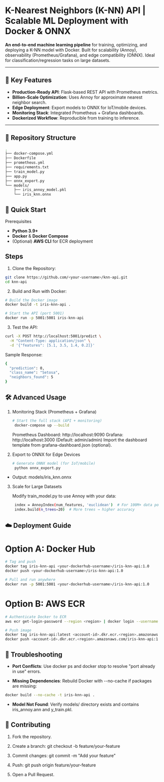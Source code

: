 # K-Nearest Neighbors (K-NN) API | Scalable ML Deployment with Docker & ONNX

**An end-to-end machine learning pipeline** for training, optimizing, and deploying a K-NN model with Docker. Built for scalability (Annoy), observability (Prometheus/Grafana), and edge compatibility (ONNX). Ideal for classification/regression tasks on large datasets.

---

## 🌟 Key Features
- **Production-Ready API**: Flask-based REST API with Prometheus metrics.
- **Billion-Scale Optimization**: Uses Annoy for approximate nearest neighbor search.
- **Edge Deployment**: Export models to ONNX for IoT/mobile devices.
- **Monitoring Stack**: Integrated Prometheus + Grafana dashboards.
- **Dockerized Workflow**: Reproducible from training to inference.

---

## 📂 Repository Structure
```bash
.
├── docker-compose.yml
├── Dockerfile
├── prometheus.yml
├── requirements.txt
├── train_model.py
├── app.py
├── onnx_export.py
└── models/
    ├── iris_annoy_model.pkl
    └── iris_knn.onnx

```
## 🚀 Quick Start

Prerequisites
- **Python 3.9+**
- **Docker** & **Docker Compose**
- (Optional) **AWS CLI** for ECR deployment

## Steps

1. Clone the Repository:

```bash
git clone https://github.com/<your-username>/knn-api.git
cd knn-api
```

2. Build and Run with Docker:

```bash
# Build the Docker image
docker build -t iris-knn-api .

# Start the API (port 5001)
docker run -p 5001:5001 iris-knn-api
```

3. Test the API:

```bash
curl -X POST http://localhost:5001/predict \
  -H "Content-Type: application/json" \
  -d '{"features": [5.1, 3.5, 1.4, 0.2]}'
```
Sample Response:

```bash
{
  "prediction": 0,
  "class_name": "Setosa",
  "neighbors_found": 5
}
```
## 🛠️ Advanced Usage

1. Monitoring Stack (Prometheus + Grafana)

   ```bash
   # Start the full stack (API + monitoring)
    docker-compose up --build
    ```
    Prometheus Dashboard: http://localhost:9090
    Grafana: http://localhost:3000 (Default: admin/admin)
    Import the dashboard template from grafana-dashboard.json (optional).

2. Export to ONNX for Edge Devices

   ```bash
   # Generate ONNX model (for IoT/mobile)
    python onnx_export.py
   ```
 - Output: models/iris_knn.onnx

3. Scale for Large Datasets

   Modify train_model.py to use Annoy with your data:
   ```bash
    index = AnnoyIndex(num_features, 'euclidean')  # For 100M+ data points
    index.build(n_trees=20)  # More trees → higher accuracy
   ```

## ☁️ Deployment Guide

# Option A: Docker Hub

```bash
# Tag and push
docker tag iris-knn-api <your-dockerhub-username>/iris-knn-api:1.0
docker push <your-dockerhub-username>/iris-knn-api:1.0

# Pull and run anywhere
docker run -p 5001:5001 <your-dockerhub-username>/iris-knn-api:1.0
```

# Option B: AWS ECR
```bash
# Authenticate Docker to ECR
aws ecr get-login-password --region <region> | docker login --username AWS --password-stdin <account-id>.dkr.ecr.<region>.amazonaws.com

# Push image
docker tag iris-knn-api:latest <account-id>.dkr.ecr.<region>.amazonaws.com/iris-knn-api:1.0
docker push <account-id>.dkr.ecr.<region>.amazonaws.com/iris-knn-api:1.0
```
## 🐛 Troubleshooting

- **Port Conflicts**: Use docker ps and docker stop <container-id> to resolve "port already in use" errors.

- **Missing Dependencies**: Rebuild Docker with --no-cache if packages are missing:

```bash
docker build --no-cache -t iris-knn-api .
```
- **Model Not Found**: Verify models/ directory exists and contains iris_annoy.ann and y_train.pkl.

## 🤝 Contributing
1. Fork the repository.

2. Create a branch: git checkout -b feature/your-feature

3. Commit changes: git commit -m "Add your feature"

4. Push: git push origin feature/your-feature

5. Open a Pull Request.

